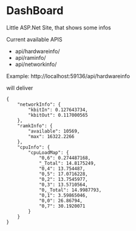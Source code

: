 # DashBoard
Little ASP.Net Site, that shows some infos

Current available APIS

- api/hardwareinfo/
- api/raminfo/
- api/networkinfo/


Example:
http://localhost:59136/api/hardwareinfo

will deliver
```
{
    "networkInfo": {
        "kbitIn": 0.127643734,
        "kbitOut": 0.117000565
    },
    "ramkInfo": {
        "available": 10569,
        "max": 16322.2266
    },
    "cpuInfo": {
        "cpuLoadMap": {
            "0,6": 0.274487168,
            "_Total": 14.8175249,
            "0,4": 13.754487,
            "0,5": 17.0716228,
            "0,2": 13.7545977,
            "0,3": 13.5710564,
            "0,_Total": 14.9987793,
            "0,1": 3.59865046,
            "0,0": 26.86794,
            "0,7": 30.1920071
        }
    }
}
```